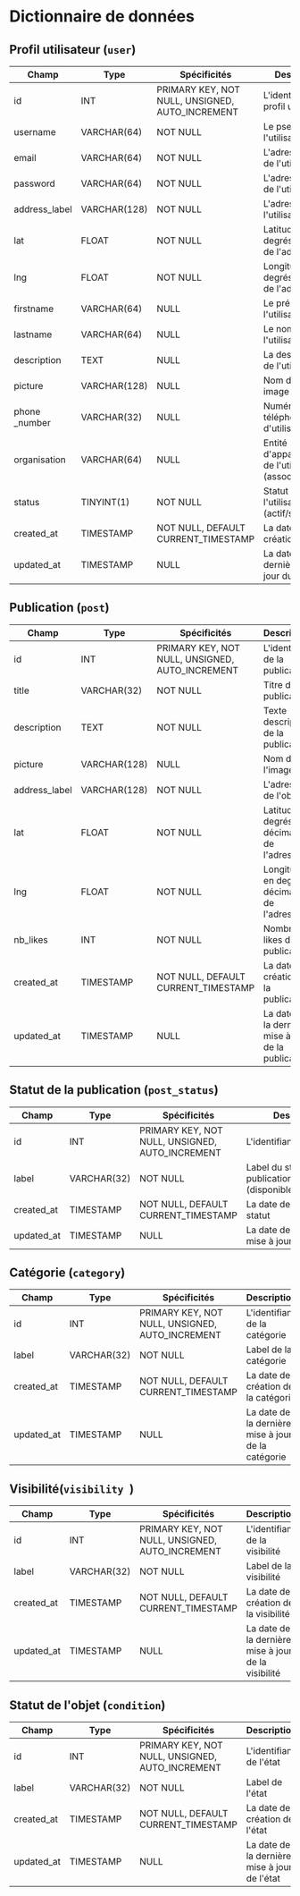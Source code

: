# Dictionnaire de données


## Profil utilisateur (`user`)

|Champ|Type|Spécificités|Description|
|-|-|-|-|
|id|INT|PRIMARY KEY, NOT NULL, UNSIGNED, AUTO_INCREMENT|L'identifiant du profil utilisateur|
|username|VARCHAR(64)|NOT NULL|Le pseudo de l'utilisateur|
|email|VARCHAR(64)|NOT NULL|L'adresse email de l'utilisateur|
|password|VARCHAR(64)|NOT NULL|L'adresse email de l'utilisateur|
|address_label|VARCHAR(128)|NOT NULL|L'adresse de l'utilisateur|
|lat|FLOAT|NOT NULL|Latitude en degrés décimaux de l'adresse|
|lng|FLOAT|NOT NULL|Longitude en degrés décimaux de l'adresse|
|firstname|VARCHAR(64)|NULL|Le prénom de l'utilisateur|
|lastname|VARCHAR(64)|NULL|Le nom de l'utilisateur|
|description|TEXT|NULL|La description de l'utilisateur|
|picture|VARCHAR(128)|NULL|Nom du fichier image|
|phone _number|VARCHAR(32)|NULL|Numéro de téléphone de d'utilisateur|
|organisation|VARCHAR(64)|NULL|Entité d'appartenance de l'utilisateur (association,etc.)|
|status|TINYINT(1)|NOT NULL|Statut de l'utilisateur (actif/suspendu)|
|created_at|TIMESTAMP|NOT NULL, DEFAULT CURRENT_TIMESTAMP|La date de création du profil|
|updated_at|TIMESTAMP|NULL|La date de la dernière mise à jour du profil|


## Publication (`post`)

|Champ|Type|Spécificités|Description|
|-|-|-|-|
|id|INT|PRIMARY KEY, NOT NULL, UNSIGNED, AUTO_INCREMENT|L'identifiant de la publication|
|title|VARCHAR(32)|NOT NULL|Titre de la publication|
|description|TEXT|NOT NULL|Texte descriptif de la publication|
|picture|VARCHAR(128)|NULL|Nom de l'image|
|address_label|VARCHAR(128)|NOT NULL|L'adresse de l'objet|
|lat|FLOAT|NOT NULL|Latitude en degrés décimaux de l'adresse|
|lng|FLOAT|NOT NULL|Longitude en degrés décimaux de l'adresse|
|nb_likes|INT|NOT NULL|Nombre de likes de la publication|
|created_at|TIMESTAMP|NOT NULL, DEFAULT CURRENT_TIMESTAMP|La date de création de la publication|
|updated_at|TIMESTAMP|NULL|La date de la dernière mise à jour de la publication|


## Statut de la publication (`post_status`)

|Champ|Type|Spécificités|Description|
|-|-|-|-|
|id|INT|PRIMARY KEY, NOT NULL, UNSIGNED, AUTO_INCREMENT|L'identifiant du statut|
|label|VARCHAR(32)|NOT NULL|Label du statut de la publication (disponible/indisponible)|
|created_at|TIMESTAMP|NOT NULL, DEFAULT CURRENT_TIMESTAMP|La date de création du statut|
|updated_at|TIMESTAMP|NULL|La date de la dernière mise à jour du statut|


## Catégorie (`category`)

|Champ|Type|Spécificités|Description|
|-|-|-|-|
|id|INT|PRIMARY KEY, NOT NULL, UNSIGNED, AUTO_INCREMENT|L'identifiant de la catégorie|
|label|VARCHAR(32)|NOT NULL|Label de la catégorie|
|created_at|TIMESTAMP|NOT NULL, DEFAULT CURRENT_TIMESTAMP|La date de création de la catégorie|
|updated_at|TIMESTAMP|NULL|La date de la dernière mise à jour de la catégorie|


## Visibilité(`visibility `)

|Champ|Type|Spécificités|Description|
|-|-|-|-|
|id|INT|PRIMARY KEY, NOT NULL, UNSIGNED, AUTO_INCREMENT|L'identifiant de la visibilité|
|label|VARCHAR(32)|NOT NULL|Label de la visibilité|
|created_at|TIMESTAMP|NOT NULL, DEFAULT CURRENT_TIMESTAMP|La date de création de la visibilité|
|updated_at|TIMESTAMP|NULL|La date de la dernière mise à jour de la visibilité|


##  Statut de l'objet (`condition`) 

|Champ|Type|Spécificités|Description|
|-|-|-|-|
|id|INT|PRIMARY KEY, NOT NULL, UNSIGNED, AUTO_INCREMENT|L'identifiant de l'état|
|label|VARCHAR(32)|NOT NULL|Label de l'état|
|created_at|TIMESTAMP|NOT NULL, DEFAULT CURRENT_TIMESTAMP|La date de création de l'état|
|updated_at|TIMESTAMP|NULL|La date de la dernière mise à jour de l'état|
